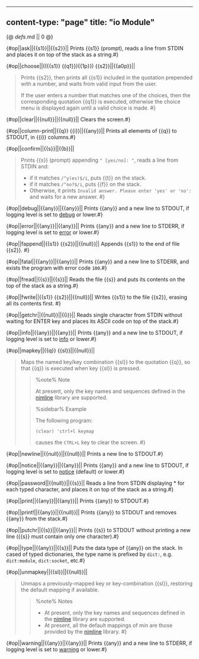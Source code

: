 -----
content-type: "page"
title: "io Module"
-----
{@ _defs_.md || 0 @}

{#op||ask||{{s1}}||{{s2}}||
Prints {{s1}} (prompt), reads a line from STDIN and places it on top of the stack as a string.#}

{#op||choose||(({{s1}} {{q1}}){{1p}}) {{s2}}||{{a0p}}||
> Prints {{s2}}, then prints all {{s1}} included in the quotation prepended with a number, and waits from valid input from the user.
> 
> If the user enters a number that matches one of the choices, then the corresponding quotation {{q1}} is executed, otherwise the choice menu is displayed again until a valid choice is made. #}

{#op||clear||{{null}}||{{null}}||
Clears the screen.#}
 
{#op||column-print||{{q}} {{i}}||{{any}}||
Prints all elements of {{q}} to STDOUT, in {{i}} columns.#}

{#op||confirm||{{s}}||{{b}}||
> Prints {{s}} (prompt) appending `" [yes/no]: "`, reads a line from STDIN and:
> 
>  * if it matches `/^y(es)$/i`, puts {{t}} on the stack.
>  * if it matches `/^no?$/i`, puts {{f}} on the stack. 
>  * Otherwise, it prints `Invalid answer. Please enter 'yes' or 'no': ` and waits for a new answer. #}

{#op||debug||{{any}}||{{any}}||
Prints {{any}} and a new line to STDOUT, if logging level is set to [debug](class:kwd) or lower.#}

{#op||error||{{any}}||{{any}}||
Prints {{any}} and a new line to STDERR, if logging level is set to [error](class:kwd) or lower.#}

{#op||fappend||{{s1}} {{s2}}||{{null}}||
Appends {{s1}} to the end of file {{s2}}. #} 

{#op||fatal||{{any}}||{{any}}||
Prints {{any}} and a new line to STDERR, and exists the program with error code `100`.#}

{#op||fread||{{s}}||{{s}}||
Reads the file {{s}} and puts its contents on the top of the stack as a string.#}

{#op||fwrite||{{s1}} {{s2}}||{{null}}||
Writes {{s1}} to the file {{s2}}, erasing all its contents first. #}

{#op||getchr||{{null}}||{{i}}||
Reads single character from STDIN without waiting for ENTER key and places its ASCII code on top of the stack.#}

{#op||info||{{any}}||{{any}}||
Prints {{any}} and a new line to STDOUT, if logging level is set to [info](class:kwd) or lower.#}

{#op||mapkey||{{q}} {{sl}}||{{null}}||
> Maps the named key/key combination {{sl}} to the quotation {{q}}, so that {{q}} is executed when key {{sl}} is pressed. 
>
> > %note%
> > Note
> >
> > At present, only the key names and sequences defined in the [nimline](https://h3rald.com/nimline/nimline.html) library are supported.
> 
> > %sidebar%
> > Example
> > 
> > The following program:
> > 
> >     (clear) 'ctrl+l keymap
> > 
> > causes the `CTRL+L` key to clear the screen. #}

{#op||newline||{{null}}||{{null}}||
Prints a new line to STDOUT.#}

{#op||notice||{{any}}||{{any}}||
Prints {{any}} and a new line to STDOUT, if logging level is set to [notice](class:kwd) (default) or lower.#}

{#op||password||{{null}}||{{s}}||
Reads a line from STDIN displaying \* for each typed character, and places it on top of the stack as a string.#}

{#op||print||{{any}}||{{any}}||
Prints {{any}} to STDOUT.#}

{#op||print!||{{any}}||{{null}}||
Prints {{any}} to STDOUT and removes {{any}} from the stack.#}

{#op||putchr||{{s}}||{{any}}||
Prints {{s}} to STDOUT without printing a new line ({{s}} must contain only one character).#}

{#op||type||{{any}}||{{s}}||
Puts the data type of {{any}} on the stack. In cased of typed dictionaries, the type name is prefixed by `dict:`, e.g. `dict:module`, `dict:socket`, etc.#}

{#op||unmapkey||{{sl}}||{{null}}||
> Unmaps a previously-mapped key or key-combination {{sl}}, restoring the default mapping if available.
>
> > %note%
> > Notes
> >
> > * At present, only the key names and sequences defined in the [nimline](https://h3rald.com/nimline/nimline.html) library are supported.
> > * At present, all the default mappings of min are those provided by the [nimline](https://h3rald.com/nimline/nimline.html) library.
#}

{#op||warning||{{any}}||{{any}}||
Prints {{any}} and a new line to STDERR, if logging level is set to [warning](class:kwd) or lower.#}

